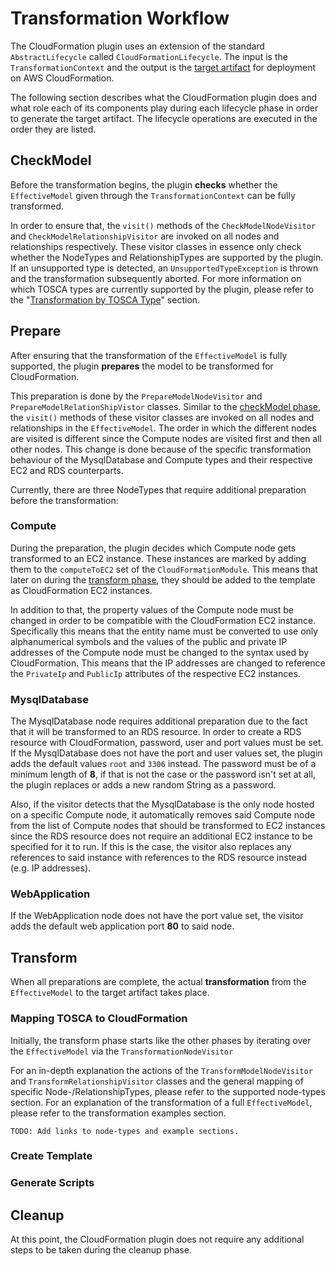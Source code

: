 # Transformation Workflow

The CloudFormation plugin uses an extension of the standard `AbstractLifecycle` called `CloudFormationLifecycle`. The input is the `TransformationContext` and the output is the [target artifact](../deployment/target-artifact.md) for deployment on AWS CloudFormation.

The following section describes what the CloudFormation plugin does and what role each of its components play during each lifecycle phase in order to generate the target artifact. The lifecycle operations are executed in the order they are listed.

## CheckModel

Before the transformation begins, the plugin **checks** whether the `EffectiveModel` given through the `TransformationContext` can be fully transformed.

In order to ensure that, the `visit()` methods of the `CheckModelNodeVisitor` and `CheckModelRelationshipVisitor` are invoked on all nodes and relationships respectively. These visitor classes in essence only check whether the NodeTypes and RelationshipTypes are supported by the plugin. If an unsupported type is detected, an `UnsupportedTypeException` is thrown and the transformation subsequently aborted. For more information on which TOSCA types are currently supported by the plugin, please refer to the "[Transformation by TOSCA Type](supported-types.md)" section.

## Prepare

After ensuring that the transformation of the `EffectiveModel` is fully supported, the plugin **prepares** the model to be transformed for CloudFormation.

This preparation is done by the `PrepareModelNodeVisitor` and `PrepareModelRelationShipVistor` classes. Similar to the [checkModel phase](#checkmodel), the `visit()` methods of these visitor classes are invoked on all nodes and relationships in the `EffectiveModel`. The order in which the different nodes are visited is different since the Compute nodes are visited first and then all other nodes. This change is done because of the specific transformation behaviour of the MysqlDatabase and Compute types and their respective EC2 and RDS counterparts.

Currently, there are three NodeTypes that require additional preparation before the transformation:

### Compute

During the preparation, the plugin decides which Compute node gets transformed to an EC2 instance. These instances are marked by adding them to the `computeToEC2` set of the `CloudFormationModule`. This means that later on during the [transform phase](#transform), they should be added to the template as CloudFormation EC2 instances.

In addition to that, the property values of the Compute node must be changed in order to be compatible with the CloudFormation EC2 instance. Specifically this means that the entity name must be converted to use only alphanumerical symbols and the values of the public and private IP addresses of the Compute node must be changed to the syntax used by CloudFormation. This means that the IP addresses are changed to reference the `PrivateIp` and `PublicIp` attributes of the respective EC2 instances.

### MysqlDatabase

The MysqlDatabase node requires additional preparation due to the fact that it will be transformed to an RDS resource. In order to create a RDS resource with CloudFormation, password, user and port values must be set. If the MysqlDatabase does not have the port and user values set, the plugin adds the default values `root` and `3306` instead. The password must be of a minimum length of **8**, if that is not the case or the password isn't set at all, the plugin replaces or adds a new random String as a password.

Also, if the visitor detects that the MysqlDatabase is the only node hosted on a specific Compute node, it automatically removes said Compute node from the list of Compute nodes that should be transformed to EC2 instances since the RDS resource does not require an additional EC2 instance to be specified for it to run. If this is the case, the visitor also replaces any references to said instance with references to the RDS resource instead (e.g. IP addresses).

### WebApplication

If the WebApplication node does not have the port value set, the visitor adds the default web application port **80** to said node.

## Transform

When all preparations are complete, the actual **transformation** from the `EffectiveModel` to the target artifact takes place.

### Mapping TOSCA to CloudFormation

Initially, the transform phase starts like the other phases by iterating over the `EffectiveModel` via the `TransformationNodeVisitor`

For an in-depth explanation the actions of the `TransformModelNodeVisitor` and `TransformRelationshipVisitor` classes and the general mapping of specific Node-/RelationshipTypes, please refer to the supported node-types section. For an explanation of the transformation of a full `EffectiveModel`, please refer to the transformation examples section.

    TODO: Add links to node-types and example sections.

### Create Template

### Generate Scripts

## Cleanup

At this point, the CloudFormation plugin does not require any additional steps to be taken during the cleanup phase.